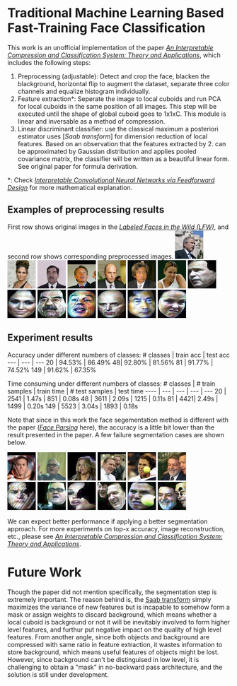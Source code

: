 # Traditional Machine Learning Based Fast-Training Face Classification
 
This work is an unofficial implementation of the paper [*An Interpretable Compression and Classification System: Theory and Applications*], which includes the following steps:
  1. Preprocessing (adjustable): Detect and crop the face, blacken the blackground, horizontal flip to augment the dataset, separate three color channels and equalize histogram individually.
  2. Feature extraction*: Seperate the image to local cuboids and run PCA for local cuboids in the same position of all images. This step will be executed until the shape of global cuboid goes to 1x1xC. This module is linear and inversable as a method of compression.
  3. Linear discriminant classifier: use the classical maximum a posteriori estimator
uses [*Saab transform*] for dimension reduction of local features. Based on an observation that the features extracted by 2. can be approximated by Gaussian distribution and applies pooled covariance matrix, the classifier will be written as a beautiful linear form. See original paper for formula derivation.

 *: Check [*Interpretable Convolutional Neural Networks via Feedforward Design*] for more mathematical explanation. 
 
## Examples of preprocessing results
First row shows original images in the [*Labeled Faces in the Wild (LFW)*], and second row shows corresponding preprocessed images.
![image](https://raw.githubusercontent.com/xshuai1996/Traditional-Machine-Learning-Based-Fast-Training-Face-Classification/master/preprocessing_examples/George_W_Bush_0157.jpg) ![image](https://raw.githubusercontent.com/xshuai1996/Traditional-Machine-Learning-Based-Fast-Training-Face-Classification/master/preprocessing_examples/Jennifer_Lopez_0009.jpg) ![image](https://raw.githubusercontent.com/xshuai1996/Traditional-Machine-Learning-Based-Fast-Training-Face-Classification/master/preprocessing_examples/Saddam_Hussein_0013.jpg) ![image](https://raw.githubusercontent.com/xshuai1996/Traditional-Machine-Learning-Based-Fast-Training-Face-Classification/master/preprocessing_examples/Tony_Blair_0045.jpg) ![image](https://raw.githubusercontent.com/xshuai1996/Traditional-Machine-Learning-Based-Fast-Training-Face-Classification/master/preprocessing_examples/John_Negroponte_0012.jpg) ![image](https://raw.githubusercontent.com/xshuai1996/Traditional-Machine-Learning-Based-Fast-Training-Face-Classification/master/preprocessing_examples/Junichiro_Koizumi_0012.jpg) ![image](https://raw.githubusercontent.com/xshuai1996/Traditional-Machine-Learning-Based-Fast-Training-Face-Classification/master/preprocessing_examples/Lindsay_Davenport_0012.jpg)
![image](https://raw.githubusercontent.com/xshuai1996/Traditional-Machine-Learning-Based-Fast-Training-Face-Classification/master/preprocessing_examples/George_W_Bush_0157_F_57.jpg) ![image](https://raw.githubusercontent.com/xshuai1996/Traditional-Machine-Learning-Based-Fast-Training-Face-Classification/master/preprocessing_examples/Jennifer_Lopez_0009_5.jpg) ![image](https://raw.githubusercontent.com/xshuai1996/Traditional-Machine-Learning-Based-Fast-Training-Face-Classification/master/preprocessing_examples/Saddam_Hussein_0013_8.jpg) ![image](https://raw.githubusercontent.com/xshuai1996/Traditional-Machine-Learning-Based-Fast-Training-Face-Classification/master/preprocessing_examples/Tony_Blair_0045_F_46.jpg) ![image](https://raw.githubusercontent.com/xshuai1996/Traditional-Machine-Learning-Based-Fast-Training-Face-Classification/master/preprocessing_examples/John_Negroponte_0012_F_9.jpg)  ![image](https://raw.githubusercontent.com/xshuai1996/Traditional-Machine-Learning-Based-Fast-Training-Face-Classification/master/preprocessing_examples/Junichiro_Koizumi_0012_0.jpg) ![image](https://raw.githubusercontent.com/xshuai1996/Traditional-Machine-Learning-Based-Fast-Training-Face-Classification/master/preprocessing_examples/Lindsay_Davenport_0012_7.jpg)

## Experiment results
Accuracy under different numbers of classes:
\# classes | train acc | test acc
--- | --- | ---
20 | 94.53% | 86.49%
48| 92.80% | 81.56%
81 | 91.77% | 74.52% 
149 | 91.62% | 67.35%


Time consuming under different numbers of classes:
\# classes | \# train samples | train time | \# test samples | test time
---- | --- | --- | --- | ---
20 | 2541 | 1.47s | 851 | 0.08s
48 | 3611 | 2.09s | 1215 | 0.11s
81 | 4421| 2.49s | 1499 | 0.20s
149 | 5523 | 3.04s | 1893 | 0.18s

Note that since in this work the face segementation method is different with the paper ([*Face Parsing*] here), the accuracy is a little bit lower than the result presented in the paper. A few failure segmentation cases are shown below.

![image](https://raw.githubusercontent.com/xshuai1996/Traditional-Machine-Learning-Based-Fast-Training-Face-Classification/master/preprocessing_examples/Amelie_Mauresmo_0021.jpg) ![image](https://raw.githubusercontent.com/xshuai1996/Traditional-Machine-Learning-Based-Fast-Training-Face-Classification/master/preprocessing_examples/Atal_Bihari_Vajpayee_0021.jpg) ![image](https://raw.githubusercontent.com/xshuai1996/Traditional-Machine-Learning-Based-Fast-Training-Face-Classification/master/preprocessing_examples/Britney_Spears_0008.jpg)  ![image](https://raw.githubusercontent.com/xshuai1996/Traditional-Machine-Learning-Based-Fast-Training-Face-Classification/master/preprocessing_examples/Gerhard_Schroeder_0073.jpg) ![image](https://raw.githubusercontent.com/xshuai1996/Traditional-Machine-Learning-Based-Fast-Training-Face-Classification/master/preprocessing_examples/Jennifer_Capriati_0001.jpg) ![image](https://raw.githubusercontent.com/xshuai1996/Traditional-Machine-Learning-Based-Fast-Training-Face-Classification/master/preprocessing_examples/Luiz_Inacio_Lula_da_Silva_0031.jpg)   
![image](https://raw.githubusercontent.com/xshuai1996/Traditional-Machine-Learning-Based-Fast-Training-Face-Classification/master/preprocessing_examples/Amelie_Mauresmo_0021_F_8.jpg) ![image](https://raw.githubusercontent.com/xshuai1996/Traditional-Machine-Learning-Based-Fast-Training-Face-Classification/master/preprocessing_examples/Atal_Bihari_Vajpayee_0021_7.jpg) ![image](https://raw.githubusercontent.com/xshuai1996/Traditional-Machine-Learning-Based-Fast-Training-Face-Classification/master/preprocessing_examples/Britney_Spears_0008_0.jpg)  ![image](https://raw.githubusercontent.com/xshuai1996/Traditional-Machine-Learning-Based-Fast-Training-Face-Classification/master/preprocessing_examples/Gerhard_Schroeder_0073_F_13.jpg) ![image](https://raw.githubusercontent.com/xshuai1996/Traditional-Machine-Learning-Based-Fast-Training-Face-Classification/master/preprocessing_examples/Jennifer_Capriati_0001_15.jpg) ![image](https://raw.githubusercontent.com/xshuai1996/Traditional-Machine-Learning-Based-Fast-Training-Face-Classification/master/preprocessing_examples/Luiz_Inacio_Lula_da_Silva_0031_15.jpg)

We can expect better performance if applying a better segmentation approach. For more experiments on top-x accuracy, image reconstruction, etc., please see [*An Interpretable Compression and Classification System: Theory and Applications*].

# Future Work

Though the paper did not mention specifically, the segmentation step is extremely important. The reason behind is, the [Saab transform] simply maximizes the variance of new features but is incapable to somehow form a mask or assign weights to discard background, which means whether a local cuboid is background or not it will be inevitably involved to form higher level features, and furthur put negative impact on the quality of high level features. From another angle, since both objects and background are compressed with same ratio in feature extraction, it wastes information to store background, which means useful features of objects might be lost. However, since background can't be distinguised in low level, it is challenging to obtain a "mask" in no-backward pass architecture, and the solution is still under development.

[*An Interpretable Compression and Classification System: Theory and Applications*]: <https://arxiv.org/abs/1907.08952>
[*Interpretable Convolutional Neural Networks via Feedforward Design*]: <https://arxiv.org/abs/1810.02786>
[*Face Parsing*]: <https://github.com/zllrunning/face-parsing.PyTorch>
[*Labeled Faces in the Wild (LFW)*]: <http://vis-www.cs.umass.edu/lfw/>
[Saab transform]: <https://arxiv.org/abs/1810.02786>